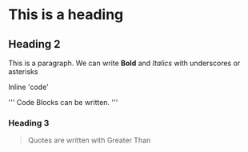 # This is a heading
## Heading 2
This is a paragraph. We can write __Bold__ and _Italics_ with underscores or asterisks

Inline 'code'

'''
Code Blocks can be written.
'''

### Heading 3

> Quotes are written with Greater Than

